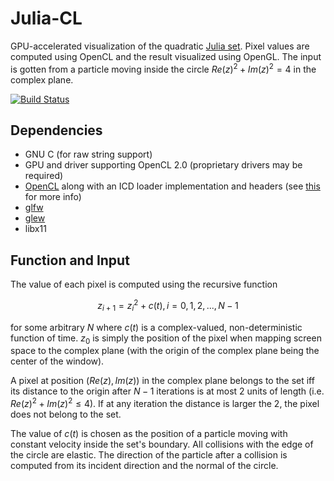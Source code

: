 # Julia-CL

GPU-accelerated visualization of the quadratic [Julia set](https://en.wikipedia.org/wiki/Julia_set). Pixel values are computed using OpenCL and the result visualized using OpenGL. The input is gotten from a particle moving inside the circle $`Re(z)^2 + Im(z)^2 = 4`$ in the complex plane.

[![Build Status](https://gitlab.com/vilhelmengstrom/julia-cl/badges/master/build.svg)](https://gitlab.com/vilhelmengstrom/julia-cl/commits/master)

## Dependencies
- GNU C (for raw string support)
- GPU and driver supporting OpenCL 2.0 (proprietary drivers may be required)
- [OpenCL](https://www.khronos.org/opencl) along with an ICD loader implementation and headers (see [this](https://wiki.archlinux.org/index.php/GPGPU#OpenCL_Development) for more info)
- [glfw](https://www.glfw.org)
- [glew](http://glew.sourceforge.net)
- libx11

## Function and Input
The value of each pixel is computed using the recursive function
```math
z_{i+1} = z_i^2 + c(t), i = 0,1,2,...,N-1
```
for some arbitrary $`N`$ where $`c(t)`$ is a complex-valued, non-deterministic function of time. $`z_0`$ is simply the position of the pixel when mapping screen space to the complex plane (with the origin of the complex plane being the center of the window).

A pixel at position $`(Re(z), Im(z))`$ in the complex plane belongs to the set iff its distance to the origin after $`N-1`$ iterations is at most 2 units of length (i.e. $`Re(z)^2 + Im(z)^2 \leq 4`$). If at any iteration the distance is larger the 2, the pixel does not belong to the set.

The value of $`c(t)`$ is chosen as the position of a particle moving with constant velocity inside the set's boundary. All collisions with the edge of the circle are elastic. The direction of the particle after a collision is computed from its incident direction and the normal of the circle.
